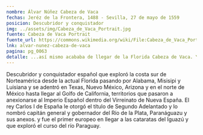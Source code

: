 ```yaml
---
nombre: Álvar Núñez Cabeza de Vaca
fechas: Jeréz de la Frontera, 1488 - Sevilla, 27 de mayo de 1559
posicion: Descubridor y conquistador
img: ../assets/img/Cabeza_de_Vaca_Portrait.jpg
fuente: Cabeza de Vaca Portrait
fuente_url: https://commons.wikimedia.org/wiki/File:Cabeza_de_Vaca_Portrait.jpg
lnk: alvar-nunez-cabeza-de-vaca
pagina: pg_0063
detalle: ...así mismo acababa de llegar de la Florida Cabeza de Vaca. Y porque en este libro he de tratar algunos sucesos suyos, diré en breve lo que de él se ofrece. Era este caballero natural de Jerez de la Frontera...
---
```


<p>Descubridor y conquistador español que exploró la costa sur de Norteamérica desde la actual Florida pasando por Alabama, Misisipi y Luisiana y se adentró en Texas, Nuevo México, Arizona​ y en el norte de México hasta llegar al Golfo de California, territorios que pasaron a anexionarse al Imperio Español dentro del Virreinato de Nueva España. El rey Carlos I de España le otorgó el título de Segundo Adelantado y lo nombró capitán general y gobernador del Río de la Plata, Paranáguazu y sus anexos.​ y fue el primer europeo en llegar a las cataratas del Iguazú y que exploró el curso del río Paraguay.</p>